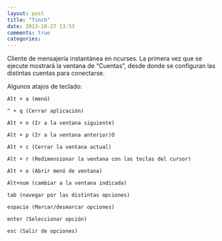 ```yaml
---
layout: post
title: "finch"
date: 2013-10-27 13:53
comments: true
categories: 
---
```

Cliente de mensajería instantánea en ncurses. La primera vez que se ejecute  mostrará la ventana de “Cuentas”, desde donde se configuran las distintas cuentas para conectarse. 

Algunos atajos de teclado: 

	Alt + a (menú) 

	^ + q (Cerrar aplicación) 

	Alt + n (Ir a la ventana siguiente) 

	Alt + p (Ir a la ventana anterior)O 

	Alt + c (Cerrar la ventana actual) 

	Alt + r (Redimensionar la ventana con las teclas del cursor) 

	Alt + o (Abrir menú de ventana)

	Alt+num (cambiar a la ventana indicada)

	tab (navegar por las distintas opciones)

	espacio (Marcar/desmarcar opciones) 

	enter (Seleccionar opción)

	esc (Salir de opciones)


